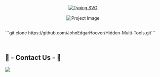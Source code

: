<!DOCTYPE html>
<html lang="en">
<head>
    <meta charset="UTF-8">
    <meta name="viewport" content="width=device-width, initial-scale=1.0">
</head>
<body>
<div class="typing-svg" align="center">
    <a href="https://git.io/typing-svg" target="_blank">
        <img src="https://readme-typing-svg.demolab.com/?lines=Hello,+Welcome+to+Hidden+Boat+Multi+Tools;Hidden+Boat+Made+by+Hades" alt="Typing SVG">
    </a>
</div>
<br>
<div align="center">
    <img src="https://preview.redd.it/75zlhez8nbob1.png?width=640&crop=smart&auto=webp&s=297634c61235613c0ede8069a819980b212fd421" alt="Project Image">
</div>
<br>
    <p>```git clone https://github.com/JohnEdgarHoover/Hidden-Multi-Tools.git```</p>
</a>
    <br>
    <h2 align="left"> 📝 - Contact Us - 📝 </h2>
<p style="text-align: center;">
    <a href="https://discord.me/john_edgar_hoover" target="_blank">
        <img src="https://img.shields.io/badge/Join Discord%20-%237289DA.svg?&style=for-the-badge&logo=discord&logoColor=white" style="display: block; margin: 0 auto;">
    </a>
</p>
</div>
</body>
</html>
